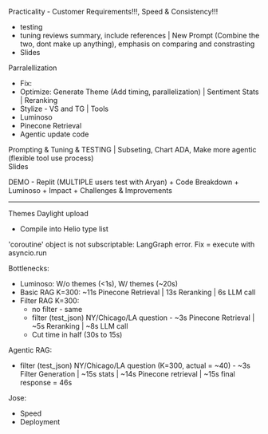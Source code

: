 Practicality - Customer Requirements!!!, Speed & Consistency!!!

-  testing
-  tuning reviews summary, include references | New Prompt (Combine the two, dont make up anything), emphasis on comparing and constrasting
-  Slides


Parralellization 
- Fix: 
- Optimize: Generate Theme (Add timing, parallelization) |  Sentiment Stats | Reranking 
- Stylize - VS and TG | Tools 
- Luminoso
- Pinecone Retrieval
- Agentic update code


Prompting & Tuning & TESTING |  Subseting, Chart ADA, Make more agentic (flexible tool use process)    
Slides

DEMO - Replit (MULTIPLE users test with Aryan) +  Code Breakdown + Luminoso + Impact + Challenges & Improvements  


_________________

Themes Daylight upload
 - Compile into Helio type list


'coroutine' object is not subscriptable:
LangGraph error. Fix = execute with asyncio.run


Bottlenecks:

- Luminoso: W/o themes (<1s), W/ themes (~20s)
- Basic RAG K=300: ~11s Pinecone Retrieval | 13s Reranking | 6s LLM call
- Filter RAG K=300:
  - no filter - same
  - filter (test_json) NY/Chicago/LA question - ~3s Pinecone Retrieval | ~5s Reranking | ~8s LLM call
  - Cut time in half (30s to 15s)

Agentic RAG:
- filter (test_json) NY/Chicago/LA question (K=300, actual = ~40) - ~3s Filter Generation | ~15s stats | ~14s Pinecone retrieval | ~15s final response = 46s


Jose:
- Speed
- Deployment
